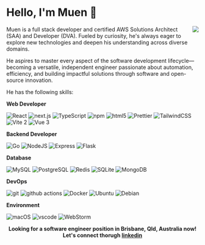 # Hello, I'm Muen 👋

<picture>
  <source
    srcset="https://github-readme-stats.vercel.app/api?username=muenyu&show_icons=true&theme=dark"
    media="(prefers-color-scheme: dark)"
  />
  <source
    srcset="https://github-readme-stats.vercel.app/api?username=muenyu&show_icons=true"
    media="(prefers-color-scheme: light), (prefers-color-scheme: no-preference)"
  />
  <img src="https://github-readme-stats.vercel.app/api?username=muenyu&show_icons=true" align=right />
</picture>

Muen is a full stack developer and certified AWS Solutions Architect (SAA) and Developer (DVA). Fueled by curiosity, he's always eager to explore new technologies and deepen his understanding across diverse domains.

He aspires to master every aspect of the software development lifecycle—becoming a versatile, independent engineer passionate about automation, efficiency, and building impactful solutions through software and open-source innovation.

<!--
> Hey, I am considering looking for remote work opportunities. My resume is [here](https://resume.innei.in/), feel free to hit me up!
>
> 嘿，我正在考虑寻找远程工作机会，简历在 [这里](https://resume.innei.ren/)，欢迎来撩我！ -->

He has the following skills:

**Web Developer**

<p>
  <img alt="React" src="https://img.shields.io/badge/-React-45b8d8?style=flat-square&logo=react&logoColor=white" />
  <img alt="next.js" src="https://img.shields.io/badge/-Next.js-000000?style=flat-square&logo=next.js&logoColor=white" />
  <img alt="TypeScript"
    src="https://img.shields.io/badge/-TypeScript-007ACC?style=flat-square&logo=typescript&logoColor=white" />
  <img alt="npm" src="https://img.shields.io/badge/-NPM-CB3837?style=flat-square&logo=npm&logoColor=white" />
  <img alt="html5" src="https://img.shields.io/badge/-HTML5-E34F26?style=flat-square&logo=html5&logoColor=white" />
  <img alt="Prettier"
    src="https://img.shields.io/badge/-Prettier-F7B93E?style=flat-square&logo=prettier&logoColor=white" />
  <img alt="TailwindCSS"
      src="https://img.shields.io/badge/-tailwindcss-50B3D0?style=flat-square&logo=tailwindcss&logoColor=white" />
  <img alt="Vite 2" src="https://img.shields.io/badge/-Vite-81A3F9?style=flat-square&logo=vite&logoColor=white" />
  <img alt="Vue 3" src="https://img.shields.io/badge/-Vue-5BA17F?style=flat-square&logo=vue.js&logoColor=white" />

</p>

**Backend Developer**

<p>
  <img alt="Go" src="https://img.shields.io/badge/Go-%2300ADD8.svg?style=flat-square&logo=go&logoColor=white" />
  <img alt="NodeJS" src="https://img.shields.io/badge/-NodeJS-43853d?style=flat-square&logo=Node.js&logoColor=white" />
  <img alt="Express"
    src="https://img.shields.io/badge/-express-13aa52?style=flat-square&logo=express&logoColor=white" />
  <img alt="Flask"
    src="https://img.shields.io/badge/Flask-000?style=flat-square&logo=flask&logoColor=fff" />
</p>

**Database**
<p>
    <img alt="MySQL"
      src="https://img.shields.io/badge/MySQL-4479A1?style=flat-square&logo=mysql&logoColor=fff" />
    <img alt="PostgreSQL"
      src="https://img.shields.io/badge/Postgres-%23316192.svg?style=flat-square&logo=postgresql&logoColor=white" />
    <img alt="Redis"
     src="https://img.shields.io/badge/Redis-%23DD0031.svg?style=flat-square&logo=redis&logoColor=white" />
    <img alt="SQLite"
         src="https://img.shields.io/badge/SQLite-%2307405e.svg?style=flat-square&logo=sqlite&logoColor=white" />
    <img alt="MongoDB"
      src="https://img.shields.io/badge/-MongoDB-13aa52?style=flat-square&logo=mongodb&logoColor=white" />
</p>

**DevOps**

<p>
  <img alt="git" src="https://img.shields.io/badge/-Git-F05032?style=flat-square&logo=git&logoColor=white" />
  <img alt="github actions"
    src="https://img.shields.io/badge/-Github_Actions-2088FF?style=flat-square&logo=github-actions&logoColor=white" />
  <img alt="Docker" src="https://img.shields.io/badge/-Docker-46a2f1?style=flat-square&logo=docker&logoColor=white" />
  <img alt="Ubuntu" src="https://img.shields.io/badge/-Ubuntu-DB652A?style=flat-square&logo=ubuntu&logoColor=white" />
  <img alt="Debian"
       src="https://img.shields.io/badge/Debian-A81D33?style=flat-square&logo=debian&logoColor=fff" />
</p>

**Environment**

<p>
  <img alt="macOS" src="https://img.shields.io/badge/-macOS-333?style=flat-square&logo=apple&logoColor=white" />
  <img alt="vscode" src="https://img.shields.io/badge/Visual%20Studio%20Code-blue?style=flat-square&logo=visual-studio-code&logoColor=ffffff" />
  <img alt="WebStorm"
     src="https://img.shields.io/badge/WebStorm-000?style=flat-square&logo=webstorm&logoColor=fff" />
</p>


<p align=center>
    <strong>
      Looking for a software engineer position in Brisbane, Qld, Australia now! Let's connect thorugh <a href="https://www.linkedin.com/in/muenyu-dev/">linkedin</a>
    </strong>
</p>
